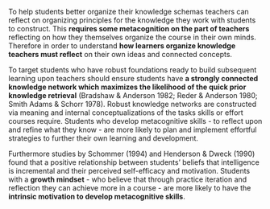 <p><span style=font-weight: 400;>To help students better organize their knowledge schemas teachers can reflect on organizing principles for the knowledge they work with students to construct. This </span><strong>requires some metacognition on the part of teachers</strong><span style=font-weight: 400;> reflecting on how they themselves organize the course in their own minds. Therefore in order to understand </span><strong>how learners organize knowledge teachers must reflect</strong><span style=font-weight: 400;> on their own ideas and connected concepts.</span></p>

<p><span style=font-weight: 400;>To target students who have robust foundations ready to build subsequent learning upon teachers should ensure students have </span><strong>a strongly connected knowledge network which maximizes the likelihood of the quick prior knowledge retrieval</strong><span style=font-weight: 400;> (Bradshaw &amp; Anderson 1982; Reder &amp; Anderson 1980; Smith Adams &amp; Schorr 1978). Robust knowledge networks are constructed via meaning and internal conceptualizations of the tasks skills or effort courses require. Students who develop metacognitive skills - to reflect upon and refine what they know - are more likely to plan and implement effortful strategies to further their own learning and development.</span></p>

<p><span style=font-weight: 400;>Furthermore studies by Schommer (1994) and Henderson &amp; Dweck (1990) found that a positive relationship between students’ beliefs that intelligence is incremental and their perceived self-efficacy and motivation. Students with a </span><strong>growth mindset</strong><span style=font-weight: 400;> - who believe that through practice iteration and reflection they can achieve more in a course - are more likely to have the </span><strong>intrinsic motivation to develop metacognitive skills</strong><span style=font-weight: 400;>.</span></p>